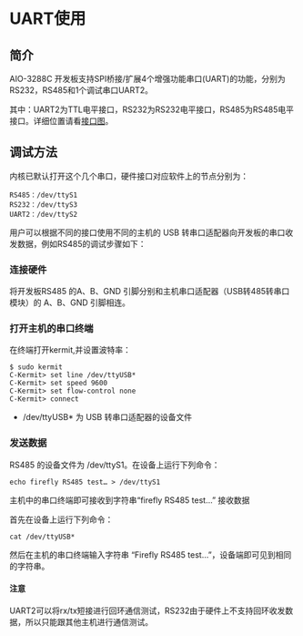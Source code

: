 # UART使用

## 简介

AIO-3288C 开发板支持SPI桥接/扩展4个增强功能串口(UART)的功能，分别为RS232，RS485和1个调试串口UART2。

其中：UART2为TTL电平接口，RS232为RS232电平接口，RS485为RS485电平接口。详细位置请看[接口图](http://wiki.t-firefly.com/zh_CN/AIO-3288C/download.html#jie-kou-ding-yi)。

## 调试方法
内核已默认打开这个几个串口，硬件接口对应软件上的节点分别为：

```
RS485：/dev/ttyS1
RS232：/dev/ttyS3
UART2：/dev/ttyS2
```
用户可以根据不同的接口使用不同的主机的 USB 转串口适配器向开发板的串口收发数据，例如RS485的调试步骤如下：

### 连接硬件

将开发板RS485 的A、B、GND 引脚分别和主机串口适配器（USB转485转串口模块）的 A、B、GND 引脚相连。

### 打开主机的串口终端

在终端打开kermit,并设置波特率：
```
$ sudo kermit
C-Kermit> set line /dev/ttyUSB*
C-Kermit> set speed 9600
C-Kermit> set flow-control none
C-Kermit> connect
```
    
* /dev/ttyUSB* 为 USB 转串口适配器的设备文件

### 发送数据

RS485 的设备文件为 /dev/ttyS1。在设备上运行下列命令：

```
echo firefly RS485 test… > /dev/ttyS1
```

主机中的串口终端即可接收到字符串“firefly RS485 test…”
接收数据

首先在设备上运行下列命令：

```
cat /dev/ttyUSB*
```

然后在主机的串口终端输入字符串 “Firefly RS485 test…”，设备端即可见到相同的字符串。

#### 注意
UART2可以将rx/tx短接进行回环通信测试，RS232由于硬件上不支持回环收发数据，所以只能跟其他主机进行通信测试。